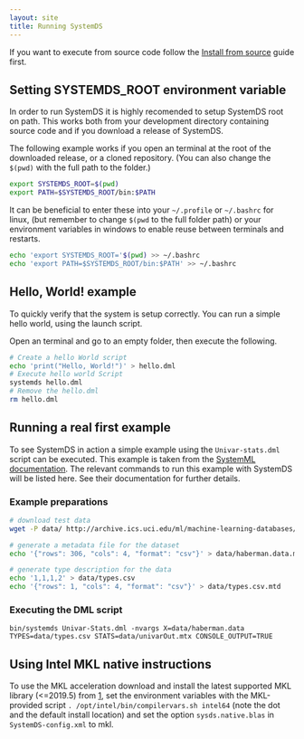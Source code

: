 ```yaml
---
layout: site
title: Running SystemDS
---
```

<!--
{% comment %}
Licensed to the Apache Software Foundation (ASF) under one or more
contributor license agreements.  See the NOTICE file distributed with
this work for additional information regarding copyright ownership.
The ASF licenses this file to you under the Apache License, Version 2.0
(the "License"); you may not use this file except in compliance with
the License.  You may obtain a copy of the License at

http://www.apache.org/licenses/LICENSE-2.0

Unless required by applicable law or agreed to in writing, software
distributed under the License is distributed on an "AS IS" BASIS,
WITHOUT WARRANTIES OR CONDITIONS OF ANY KIND, either express or implied.
See the License for the specific language governing permissions and
limitations under the License.
{% endcomment %}
-->

If you want to execute from source code follow the [Install from source](install) guide first.

## Setting SYSTEMDS_ROOT environment variable

In order to run SystemDS it is highly recomended to setup SystemDS root on path.
This works both from your development directory containing source code and if
you download a release of SystemDS.

The following example works if you open an terminal at the root of the downloaded release,
or a cloned repository. (You can also change the `$(pwd)` with the full path to the folder.)

```bash
export SYSTEMDS_ROOT=$(pwd)
export PATH=$SYSTEMDS_ROOT/bin:$PATH
```

It can be beneficial to enter these into your `~/.profile` or `~/.bashrc` for linux,
(but remember to change `$(pwd` to the full folder path)
or your environment variables in windows to enable reuse between terminals and restarts.

```bash 
echo 'export SYSTEMDS_ROOT='$(pwd) >> ~/.bashrc
echo 'export PATH=$SYSTEMDS_ROOT/bin:$PATH' >> ~/.bashrc
```

## Hello, World! example

To quickly verify that the system is setup correctly.
You can run a simple hello world, using the launch script.

Open an terminal and go to an empty folder, then execute the following.

```bash
# Create a hello World script
echo 'print("Hello, World!")' > hello.dml
# Execute hello world Script
systemds hello.dml
# Remove the hello.dml
rm hello.dml
```

## Running a real first example

To see SystemDS in action a simple example using the `Univar-stats.dml`
script can be executed. This example is taken from the
[SystemML documentation](http://apache.github.io/systemml/standalone-guide).
The relevant commands to run this example with SystemDS will be listed here.
See their documentation for further details.  

### Example preparations

```bash
# download test data
wget -P data/ http://archive.ics.uci.edu/ml/machine-learning-databases/haberman/haberman.data

# generate a metadata file for the dataset
echo '{"rows": 306, "cols": 4, "format": "csv"}' > data/haberman.data.mtd

# generate type description for the data
echo '1,1,1,2' > data/types.csv
echo '{"rows": 1, "cols": 4, "format": "csv"}' > data/types.csv.mtd
```

### Executing the DML script

```shell script
bin/systemds Univar-Stats.dml -nvargs X=data/haberman.data TYPES=data/types.csv STATS=data/univarOut.mtx CONSOLE_OUTPUT=TRUE
```

## Using Intel MKL native instructions

To use the MKL acceleration download and install the latest supported MKL library (<=2019.5) from [1],
set the environment variables with the MKL-provided script `. /opt/intel/bin/compilervars.sh intel64` (note the dot and 
the default install location) and set the option `sysds.native.blas` in `SystemDS-config.xml` to mkl.

[1]: https://software.intel.com/mkl "Intel Math Kernel Library"